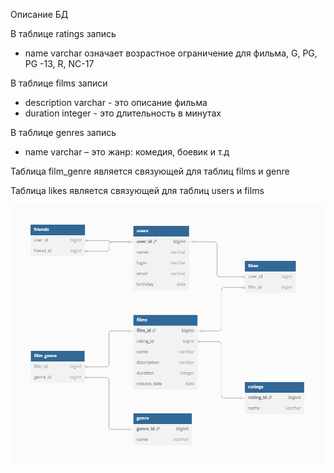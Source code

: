 Описание БД 

В таблице ratings запись
- name varchar означает возрастное ограничение для фильма, G, PG, PG -13, R, NC-17 

 В таблице films записи
- description varchar - это описание фильма
- duration integer - это длительность в минутах

В таблице genres запись 
-  name varchar – это жанр: комедия, боевик и т.д

Таблица film_genre является связующей для таблиц films и genre

Таблица likes является связующей для таблиц users и films   

![bd_sheme_new.png](bd_sheme_new.png)